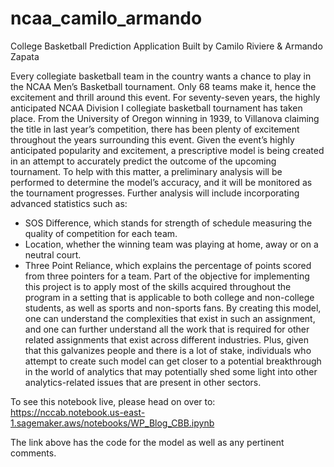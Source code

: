 # ncaa_camilo_armando
College Basketball Prediction Application Built by Camilo Riviere &amp; Armando Zapata

Every collegiate basketball team in the country wants a chance to play in the NCAA Men’s Basketball tournament. Only 68 teams make it, hence the excitement and thrill around this event. For seventy-seven years, the highly anticipated NCAA Division I collegiate basketball tournament has taken place. From the University of Oregon winning in 1939, to Villanova claiming the title in last year’s competition, there has been plenty of excitement throughout the years surrounding this event. 
Given the event’s highly anticipated popularity and excitement, a prescriptive model is being created in an attempt to accurately predict the outcome of the upcoming tournament. To help with this matter, a preliminary analysis will be performed to determine the model’s accuracy, and it will be monitored as the tournament progresses. Further analysis will include incorporating advanced statistics such as:
-	SOS Difference, which stands for strength of schedule measuring the quality of competition for each team.
-	Location, whether the winning team was playing at home, away or on a neutral court. 
-	Three Point Reliance, which explains the percentage of points scored from three pointers for a team. 
Part of the objective for implementing this project is to apply most of the skills acquired throughout the program in a setting that is applicable to both college and non-college students, as well as sports and non-sports fans. By creating this model, one can understand the complexities that exist in such an assignment, and one can further understand all the work that is required for other related assignments that exist across different industries. Plus, given that this galvanizes people and there is a lot of stake, individuals who attempt to create such model can get closer to a potential breakthrough in the world of analytics that may potentially shed some light into other analytics-related issues that are present in other sectors.

To see this notebook live, please head on over to: https://nccab.notebook.us-east-1.sagemaker.aws/notebooks/WP_Blog_CBB.ipynb

The link above has the code for the model as well as any pertinent comments.
